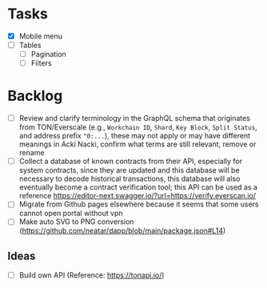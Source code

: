 # Tasks
- [x] Mobile menu
- [ ] Tables
  - [ ] Pagination
  - [ ] Filters

# Backlog
- [ ] Review and clarify terminology in the GraphQL schema that originates from TON/Everscale (e.g., `Workchain ID`, `Shard`, `Key Block`, `Split Status`, and address prefix `"0:...`), these may not apply or may have different meanings in Acki Nacki, confirm what terms are still relevant, remove or rename
- [ ] Collect a database of known contracts from their API, especially for system contracts, since they are updated and this database will be necessary to decode historical transactions, this database will also eventually become a contract verification tool; this API can be used as a reference https://editor-next.swagger.io/?url=https://verify.everscan.io/
- [ ] Migrate from Github pages elsewhere because it seems that some users cannot open portal without vpn
- [ ] Make auto SVG to PNG conversion (https://github.com/neatar/dapp/blob/main/package.json#L14)

## Ideas
- [ ] Build own API (Reference: https://tonapi.io/)
